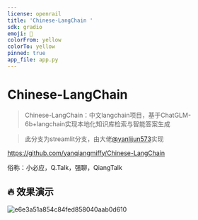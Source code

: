 ```yaml
---
license: openrail
title: 'Chinese-LangChain '
sdk: gradio
emoji: 🚀
colorFrom: yellow
colorTo: yellow
pinned: true
app_file: app.py
---
```


# Chinese-LangChain

> Chinese-LangChain：中文langchain项目，基于ChatGLM-6b+langchain实现本地化知识库检索与智能答案生成

> 此分支为streamlit分支，由大佬[@yanlijun573](https://github.com/yanlijun573)实现

https://github.com/yanqiangmiffy/Chinese-LangChain

俗称：小必应，Q.Talk，强聊，QiangTalk

## 🔥 效果演示

![e6e3a51a854c84fed858040aab0d610](https://github.com/yanqiangmiffy/Chinese-LangChain/assets/15925090/c1761063-f3c0-4ea8-aeeb-87f2a4c89cc8)
